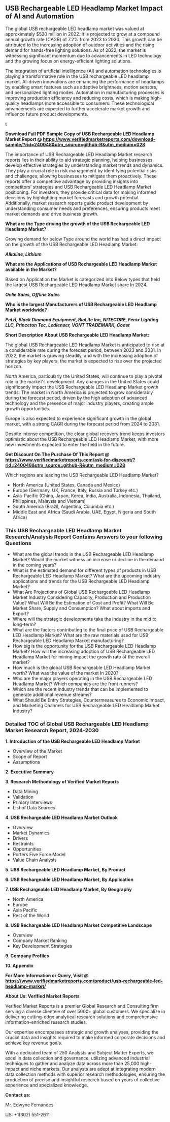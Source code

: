 <h2>USB Rechargeable LED Headlamp Market Impact of AI and Automation</h2><p>The global USB rechargeable LED headlamp market was valued at approximately $520 million in 2022. It is projected to grow at a compound annual growth rate (CAGR) of 7.2% from 2023 to 2030. This growth can be attributed to the increasing adoption of outdoor activities and the rising demand for hands-free lighting solutions. As of 2022, the market is witnessing significant momentum due to advancements in LED technology and the growing focus on energy-efficient lighting solutions.</p><p>The integration of artificial intelligence (AI) and automation technologies is playing a transformative role in the USB rechargeable LED headlamp market. AI-driven innovations are enhancing the performance of headlamps by enabling smart features such as adaptive brightness, motion sensors, and personalized lighting modes. Automation in manufacturing processes is improving production efficiency and reducing costs, which is making high-quality headlamps more accessible to consumers. These technological advancements are expected to further accelerate market growth and influence future product developments.</p>t</p><p id="" class=""><strong>Download Full PDF Sample Copy of USB Rechargeable LED Headlamp Market Report @ <a href="https://www.verifiedmarketreports.com/download-sample/?rid=240048&utm_source=github-R&utm_medium=028" target="_blank">https://www.verifiedmarketreports.com/download-sample/?rid=240048&utm_source=github-R&utm_medium=028</a></strong></p><p>The importance of&nbsp;USB Rechargeable LED Headlamp Market research reports lies in their ability to aid strategic planning, helping businesses develop effective strategies by understanding market trends and dynamics. They play a crucial role in risk management by identifying potential risks and challenges, allowing businesses to mitigate them proactively. These reports offer a competitive advantage by providing insights into competitors' strategies and USB Rechargeable LED Headlamp Market positioning. For investors, they provide critical data for making informed decisions by highlighting market forecasts and growth potential. Additionally, market research reports guide product development by understanding consumer needs and preferences, ensuring products meet market demands and drive business growth.</p><p><strong>What are the&nbsp;Type driving the growth of the USB Rechargeable LED Headlamp Market?</strong></p><p id="" class="">Growing demand for below Type around the world has had a direct impact on the growth of the USB Rechargeable LED Headlamp Market:</p><em><strong>Alkaline, Lithium</strong></em></p><strong>What are the&nbsp;Applications&nbsp;of USB Rechargeable LED Headlamp Market available in the Market?</strong></p><p id="" class="">Based on Application the Market is categorized into Below types that held the largest USB Rechargeable LED Headlamp Market share In 2024.</p><em><strong>Onlie Sales, Offline Sales</strong></em></p><strong>Who is the largest Manufacturers of USB Rechargeable LED Headlamp Market worldwide?</strong></p><p><em><strong>Petzl, Black Diamond Equipment, BioLite Inc, NITECORE, Fenix Lighting LLC, Princeton Tec, Ledlenser, VONT TRADEMARK, Coast</strong></em></p><p id="" class=""><strong>Short Description About USB Rechargeable LED Headlamp Market:</strong></p><p>The global USB Rechargeable LED Headlamp Market is anticipated to rise at a considerable rate during the forecast period, between 2023 and 2031. In 2022, the market is growing steadily, and with the increasing adoption of strategies by key players, the market is expected to rise over the projected horizon.</p><p>North America, particularly the United States, will continue to play a pivotal role in the market's development. Any changes in the United States could significantly impact the USB Rechargeable LED Headlamp Market growth trends. The market in North America is projected to grow considerably during the forecast period, driven by the high adoption of advanced technology and the presence of major industry players, creating ample growth opportunities.</p><p>Europe is also expected to experience significant growth in the global market, with a strong CAGR during the forecast period from 2024 to 2031.</p><p>Despite intense competition, the clear global recovery trend keeps investors optimistic about the USB Rechargeable LED Headlamp Market, with more new investments expected to enter the field in the future.</p><p id="" class=""><strong>Get Discount On The Purchase Of This Report @ <a href="https://www.verifiedmarketreports.com/ask-for-discount/?rid=240048&utm_source=github-R&utm_medium=028" target="_blank">https://www.verifiedmarketreports.com/ask-for-discount/?rid=240048&utm_source=github-R&utm_medium=028</a></strong></p>Which regions are leading the USB Rechargeable LED Headlamp Market?</p><ul><li>North America (United States, Canada and Mexico)</li><li>Europe (Germany, UK, France, Italy, Russia and Turkey etc.)</li><li>Asia-Pacific (China, Japan, Korea, India, Australia, Indonesia, Thailand, Philippines, Malaysia and Vietnam)</li><li>South America (Brazil, Argentina, Columbia etc.)</li><li>Middle East and Africa (Saudi Arabia, UAE, Egypt, Nigeria and South Africa)</li></ul><h3 id="" class="">This USB Rechargeable LED Headlamp Market Research/Analysis Report Contains Answers to your following Questions</h3><ul><li>What are the global trends in the USB Rechargeable LED Headlamp Market? Would the market witness an increase or decline in the demand in the coming years?</li><li>What is the estimated demand for different types of products in USB Rechargeable LED Headlamp Market? What are the upcoming industry applications and trends for the USB Rechargeable LED Headlamp Market?</li><li>What Are Projections of Global USB Rechargeable LED Headlamp Market Industry Considering Capacity, Production and Production Value? What Will Be the Estimation of Cost and Profit? What Will Be Market Share, Supply and Consumption? What about imports and Export?</li><li>Where will the strategic developments take the industry in the mid to long-term?</li><li>What are the factors contributing to the final price of USB Rechargeable LED Headlamp Market? What are the raw materials used for USB Rechargeable LED Headlamp Market manufacturing?</li><li>How big is the opportunity for the USB Rechargeable LED Headlamp Market? How will the increasing adoption of USB Rechargeable LED Headlamp Market for mining impact the growth rate of the overall market?</li><li>How much is the global USB Rechargeable LED Headlamp Market worth? What was the value of the market In 2020?</li><li>Who are the major players operating in the USB Rechargeable LED Headlamp Market? Which companies are the front runners?</li><li>Which are the recent industry trends that can be implemented to generate additional revenue streams?</li><li>What Should Be Entry Strategies, Countermeasures to Economic Impact, and Marketing Channels for USB Rechargeable LED Headlamp Market Industry?</li></ul><h3 id="" class="">Detailed TOC of Global USB Rechargeable LED Headlamp Market Research Report, 2024-2030</h3><p id="" class=""><strong>1. Introduction of the USB Rechargeable LED Headlamp Market</strong></p><ul><li>Overview of the Market</li><li>Scope of Report</li><li>Assumptions</li></ul><p id="" class=""><strong>2. Executive Summary</strong></p><p id="" class=""><strong>3. Research Methodology of Verified Market Reports</strong></p><ul><li>Data Mining</li><li>Validation</li><li>Primary Interviews</li><li>List of Data Sources</li></ul><p id="" class=""><strong>4. USB Rechargeable LED Headlamp Market Outlook</strong></p><ul><li>Overview</li><li>Market Dynamics</li><li>Drivers</li><li>Restraints</li><li>Opportunities</li><li>Porters Five Force Model</li><li>Value Chain Analysis</li></ul><p id="" class=""><strong>5. USB Rechargeable LED Headlamp Market, By Product</strong></p><p id="" class=""><strong>6. USB Rechargeable LED Headlamp Market, By Application</strong></p><p id="" class=""><strong>7. USB Rechargeable LED Headlamp Market, By Geography</strong></p><ul><li>North America</li><li>Europe</li><li>Asia Pacific</li><li>Rest of the World</li></ul><p id="" class=""><strong>8. USB Rechargeable LED Headlamp Market Competitive Landscape</strong></p><ul><li>Overview</li><li>Company Market Ranking</li><li>Key Development Strategies</li></ul><p id="" class=""><strong>9. Company Profiles</strong></p><p id="" class=""><strong>10. Appendix</strong></p><p id="" class=""><strong>For More Information or Query, Visit @ <a href="https://www.verifiedmarketreports.com/product/usb-rechargeable-led-headlamp-market/" target="_blank">https://www.verifiedmarketreports.com/product/usb-rechargeable-led-headlamp-market/</a></strong></p><p id="" class=""><strong>About Us: Verified Market Reports</strong></p><p id="" class="">Verified Market Reports is a premier Global Research and Consulting firm serving a diverse clientele of over 5000+ global customers. We specialize in delivering cutting-edge analytical research solutions and comprehensive information-enriched research studies.</p><p id="" class="">Our expertise encompasses strategic and growth analyses, providing the crucial data and insights required to make informed corporate decisions and achieve key revenue goals.</p><p id="" class="">With a dedicated team of 250 Analysts and Subject Matter Experts, we excel in data collection and governance, utilizing advanced industrial techniques to gather and analyze data across more than 25,000 high-impact and niche markets. Our analysts are adept at integrating modern data collection methods with superior research methodologies, ensuring the production of precise and insightful research based on years of collective experience and specialized knowledge.</p><p id="" class=""><strong>Contact us:</strong></p><p id="" class="">Mr. Edwyne Fernandes</p><p id="" class="">US: +1(302) 551-2611</p>